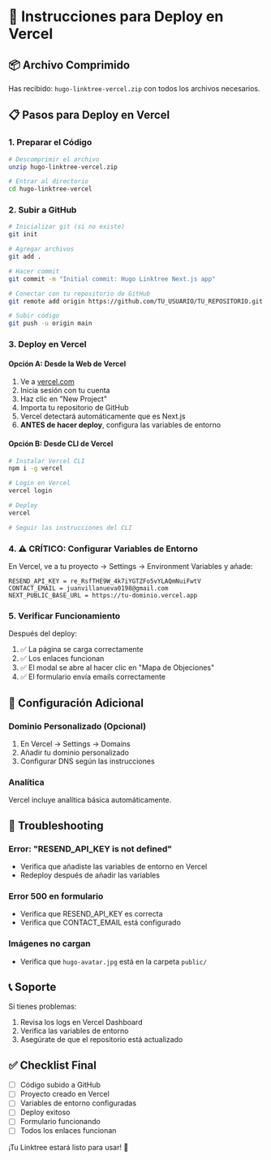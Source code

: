 # 🚀 Instrucciones para Deploy en Vercel

## 📦 Archivo Comprimido
Has recibido: `hugo-linktree-vercel.zip` con todos los archivos necesarios.

## 📋 Pasos para Deploy en Vercel

### 1. Preparar el Código
```bash
# Descomprimir el archivo
unzip hugo-linktree-vercel.zip

# Entrar al directorio
cd hugo-linktree-vercel
```

### 2. Subir a GitHub
```bash
# Inicializar git (si no existe)
git init

# Agregar archivos
git add .

# Hacer commit
git commit -m "Initial commit: Hugo Linktree Next.js app"

# Conectar con tu repositorio de GitHub
git remote add origin https://github.com/TU_USUARIO/TU_REPOSITORIO.git

# Subir código
git push -u origin main
```

### 3. Deploy en Vercel

#### Opción A: Desde la Web de Vercel
1. Ve a [vercel.com](https://vercel.com)
2. Inicia sesión con tu cuenta
3. Haz clic en "New Project"
4. Importa tu repositorio de GitHub
5. Vercel detectará automáticamente que es Next.js
6. **ANTES de hacer deploy**, configura las variables de entorno

#### Opción B: Desde CLI de Vercel
```bash
# Instalar Vercel CLI
npm i -g vercel

# Login en Vercel
vercel login

# Deploy
vercel

# Seguir las instrucciones del CLI
```

### 4. ⚠️ CRÍTICO: Configurar Variables de Entorno

En Vercel, ve a tu proyecto → Settings → Environment Variables y añade:

```
RESEND_API_KEY = re_RsfTHE9W_4k7iYGTZFo5vYLAQmNuiFwtV
CONTACT_EMAIL = juanvillanueva0198@gmail.com
NEXT_PUBLIC_BASE_URL = https://tu-dominio.vercel.app
```

### 5. Verificar Funcionamiento

Después del deploy:
1. ✅ La página se carga correctamente
2. ✅ Los enlaces funcionan
3. ✅ El modal se abre al hacer clic en "Mapa de Objeciones"
4. ✅ El formulario envía emails correctamente

## 🔧 Configuración Adicional

### Dominio Personalizado (Opcional)
1. En Vercel → Settings → Domains
2. Añadir tu dominio personalizado
3. Configurar DNS según las instrucciones

### Analítica
Vercel incluye analítica básica automáticamente.

## 🐛 Troubleshooting

### Error: "RESEND_API_KEY is not defined"
- Verifica que añadiste las variables de entorno en Vercel
- Redeploy después de añadir las variables

### Error 500 en formulario
- Verifica que RESEND_API_KEY es correcta
- Verifica que CONTACT_EMAIL está configurado

### Imágenes no cargan
- Verifica que `hugo-avatar.jpg` está en la carpeta `public/`

## 📞 Soporte

Si tienes problemas:
1. Revisa los logs en Vercel Dashboard
2. Verifica las variables de entorno
3. Asegúrate de que el repositorio está actualizado

## ✅ Checklist Final

- [ ] Código subido a GitHub
- [ ] Proyecto creado en Vercel
- [ ] Variables de entorno configuradas
- [ ] Deploy exitoso
- [ ] Formulario funcionando
- [ ] Todos los enlaces funcionan

¡Tu Linktree estará listo para usar! 🎉

